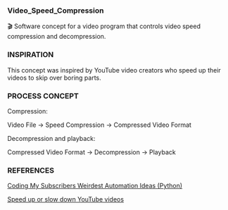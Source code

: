 ### Video_Speed_Compression

🎬 Software concept for a video program that controls video speed compression and decompression.

### INSPIRATION

This concept was inspired by YouTube video creators who speed up their videos to skip over boring parts.

### PROCESS CONCEPT

Compression:

Video File → Speed Compression → Compressed Video Format

Decompression and playback:

Compressed Video Format → Decompression → Playback

### REFERENCES

[Coding My Subscribers Weirdest Automation Ideas (Python)](https://www.youtube.com/watch?v=_5pH_tr7uN0&t=523s)

[Speed up or slow down YouTube videos](https://support.google.com/youtube/answer/7509567?hl=en&co=GENIE.Platform%3DDesktop)
